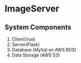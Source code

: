 # ImageServer
## System Components

1. Client(Vue)
2. Server(Flask)
3. Database (MySql on AWS RDS)
4. Data Storage (AWS S3)
